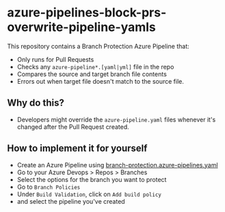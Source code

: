 # azure-pipelines-block-prs-overwrite-pipeline-yamls

This repository contains a Branch Protection Azure Pipeline that:

- Only runs for Pull Requests
- Checks any `azure-pipeline*.[yaml|yml]` file in the repo
- Compares the source and target branch file contents
- Errors out when target file doesn't match to the source file.

## Why do this?

- Developers might override the `azure-pipeline.yaml` files whenever it's changed after the Pull Request created.

## How to implement it for yourself

- Create an Azure Pipeline using [branch-protection.azure-pipelines.yaml](branch-protection.azure-pipelines.yaml)
- Go to your Azure Devops > Repos > Branches
- Select the options for the branch you want to protect
- Go to `Branch Policies`
- Under `Build Validation`, click on `Add build policy`
- and select the pipeline you've created
